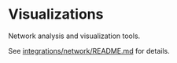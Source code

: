 # Visualizations

Network analysis and visualization tools.

See [integrations/network/README.md](https://github.com/queelius/ebk/tree/master/integrations/network) for details.
